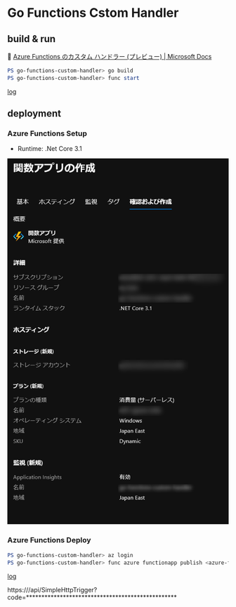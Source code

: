 # Go Functions Cstom Handler

## build & run

:link: [Azure Functions のカスタム ハンドラー (プレビュー) | Microsoft Docs](https://docs.microsoft.com/ja-jp/azure/azure-functions/functions-custom-handlers)  

```powershell
PS go-functions-custom-handler> go build
PS go-functions-custom-handler> func start
```

[log](func-start.log)  

## deployment

### Azure Functions Setup

* Runtime: .Net Core 3.1

![Azure Functions setup](azure-functions-setup.png)


### Azure Functions Deploy

```powershell
PS go-functions-custom-handler> az login
PS go-functions-custom-handler> func azure functionapp publish <azure-functionapp-resourcename>
```

[log](deploy.log)  

https://<azure-functionapp-resourcename>/api/SimpleHttpTrigger?code=*************************************************


